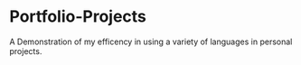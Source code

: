 # Portfolio-Projects
A Demonstration of my efficency in using a variety of languages in personal projects. 
